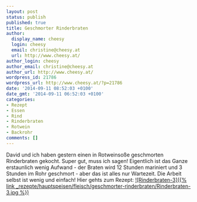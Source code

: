 ```yaml
---
layout: post
status: publish
published: true
title: Geschmorter Rinderbraten
author:
  display_name: cheesy
  login: cheesy
  email: christine@cheesy.at
  url: http://www.cheesy.at/
author_login: cheesy
author_email: christine@cheesy.at
author_url: http://www.cheesy.at/
wordpress_id: 21786
wordpress_url: http://www.cheesy.at/?p=21786
date: '2014-09-11 08:52:03 +0100'
date_gmt: '2014-09-11 06:52:03 +0100'
categories:
- Rezept
- Essen
- Rind
- Rinderbraten
- Rotwein
- Backrohr
comments: []
---
```

David und ich haben gestern einen in Rotweinsoße geschmorten Rinderbraten gekocht. Super gut, muss ich sagen! Eigentlich ist das Ganze erstaunlich wenig Aufwand - der Braten wird 12 Stunden mariniert und 3 Stunden im Rohr geschmort - aber das ist alles nur Wartezeit. Die Arbeit selbst ist wenig und einfach!
Hier gehts zum Rezept:
[![Rinderbraten-3]({% link _rezepte/hauptspeisen/fleisch/geschmorter-rinderbraten/Rinderbraten-3.jpg %})](http://www.cheesy.at/rezepte/hauptspeisen/fleisch/geschmorter-rinderbraten/ "Geschmorter Rinderbraten")
